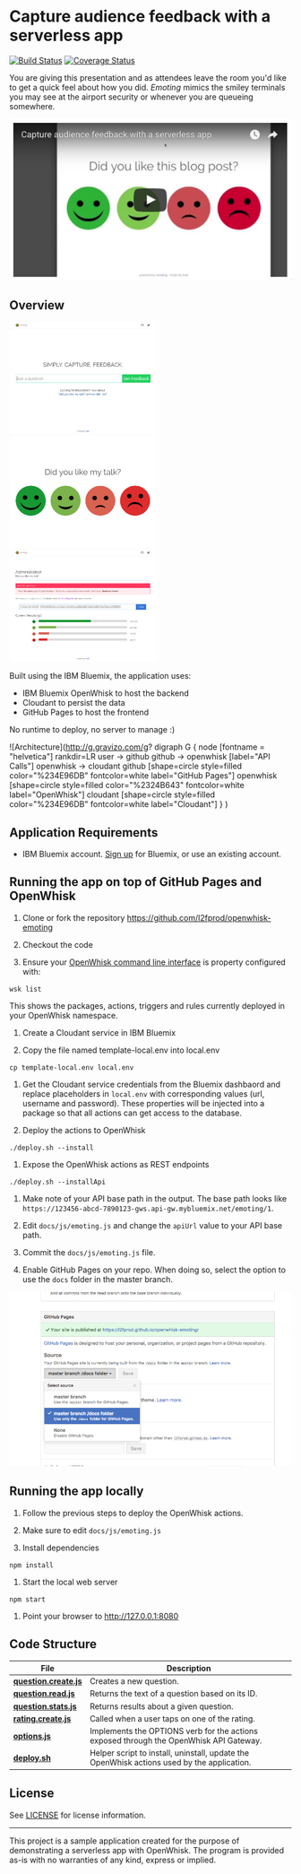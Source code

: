 # Capture audience feedback with a serverless app

[![Build Status](https://travis-ci.org/l2fprod/openwhisk-emoting.svg?branch=master)](https://travis-ci.org/l2fprod/openwhisk-emoting) [![Coverage Status](https://coveralls.io/repos/github/l2fprod/openwhisk-emoting/badge.svg?branch=master)](https://coveralls.io/github/l2fprod/openwhisk-emoting?branch=master)

You are giving this presentation and as attendees leave the room you'd like to get a quick feel about how you did. *Emoting* mimics the smiley terminals you may see at the airport security or whenever you are queueing somewhere.

  [![emoting](xdocs/emoting-youtube.png)](https://youtu.be/5btqydWZ8u0 "emoting")

## Overview

  <img src="xdocs/emoting-question.png" height="200"/>
  <img src="xdocs/emoting-answer.png" height="200"/>
  <img src="xdocs/emoting-admin.png" height="200"/>

Built using the IBM Bluemix, the application uses:
* IBM Bluemix OpenWhisk to host the backend
* Cloudant to persist the data
* GitHub Pages to host the frontend

No runtime to deploy, no server to manage :)

![Architecture](http://g.gravizo.com/g?
  digraph G {
    node [fontname = "helvetica"]
    rankdir=LR
    user -> github
    github -> openwhisk [label="API Calls"]
    openwhisk -> cloudant
    github [shape=circle style=filled color="%234E96DB" fontcolor=white label="GitHub Pages"]
    openwhisk [shape=circle style=filled color="%2324B643" fontcolor=white label="OpenWhisk"]
    cloudant [shape=circle style=filled color="%234E96DB" fontcolor=white label="Cloudant"]
  }
)

## Application Requirements

* IBM Bluemix account. [Sign up][bluemix_signup_url] for Bluemix, or use an existing account.

## Running the app on top of GitHub Pages and OpenWhisk

  1. Clone or fork the repository https://github.com/l2fprod/openwhisk-emoting

  1. Checkout the code

  1. Ensure your [OpenWhisk command line interface](https://console.ng.bluemix.net/openwhisk/cli) is property configured with:

  ```
  wsk list
  ```

  This shows the packages, actions, triggers and rules currently deployed in your OpenWhisk namespace.

  1. Create a Cloudant service in IBM Bluemix

  1. Copy the file named template-local.env into local.env

  ```
  cp template-local.env local.env
  ```

  1. Get the Cloudant service credentials from the Bluemix dashbaord and replace placeholders in `local.env` with corresponding values (url, username and password). These properties will be injected into a package so that all actions can get access to the database.

  1. Deploy the actions to OpenWhisk

  ```
  ./deploy.sh --install
  ```

  1. Expose the OpenWhisk actions as REST endpoints

  ```
  ./deploy.sh --installApi
  ```

  1. Make note of your API base path in the output. The base path looks like `https://123456-abcd-7890123-gws.api-gw.mybluemix.net/emoting/1`.

  1. Edit `docs/js/emoting.js` and change the `apiUrl` value to your API base path.

  1. Commit the `docs/js/emoting.js` file.

  1. Enable GitHub Pages on your repo. When doing so, select the option to use the `docs` folder in the master branch.

  ![](xdocs/githubpages.png)

## Running the app locally

  1. Follow the previous steps to deploy the OpenWhisk actions.

  1. Make sure to edit `docs/js/emoting.js`

  1. Install dependencies

  ```
  npm install
  ```

  1. Start the local web server

  ```
  npm start
  ```

  1. Point your browser to http://127.0.0.1:8080

## Code Structure

| File | Description |
| ---- | ----------- |
|[**question.create.js**](actions/question.create.js)| Creates a new question. |
|[**question.read.js**](actions/question.read.js)| Returns the text of a question based on its ID. |
|[**question.stats.js**](actions/question.stats.js)| Returns results about a given question. |
|[**rating.create.js**](actions/rating.create.js)| Called when a user taps on one of the rating. |
|[**options.js**](actions/options.js)| Implements the OPTIONS verb for the actions exposed through the OpenWhisk API Gateway. |
|[**deploy.sh**](deploy.sh)|Helper script to install, uninstall, update the OpenWhisk actions used by the application.|

## License

See [LICENSE](LICENSE) for license information.

---

This project is a sample application created for the purpose of demonstrating a serverless app with OpenWhisk. The program is provided as-is with no warranties of any kind, express or implied.

[bluemix_signup_url]: https://console.ng.bluemix.net/?cm_mmc=GitHubReadMe
